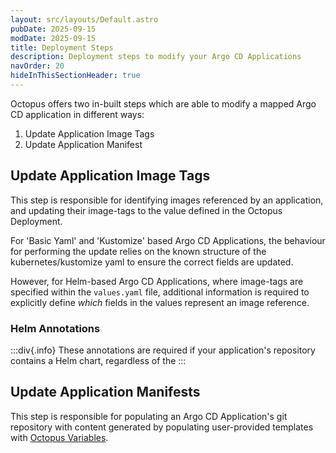 ```yaml
---
layout: src/layouts/Default.astro
pubDate: 2025-09-15
modDate: 2025-09-15
title: Deployment Steps
description: Deployment steps to modify your Argo CD Applications
navOrder: 20
hideInThisSectionHeader: true
---
```

Octopus offers two in-built steps which are able to modify a mapped Argo CD application in different ways:

1. Update Application Image Tags
2. Update Application Manifest

## Update Application Image Tags
This step is responsible for identifying images referenced by an application, and updating their image-tags to the
value defined in the Octopus Deployment.

For 'Basic Yaml' and 'Kustomize' based Argo CD Applications, the behaviour for performing the update relies on the known
structure of the kubernetes/kustomize yaml to ensure the correct fields are updated.

However, for Helm-based Argo CD Applications, where image-tags are specified within the `values.yaml` file, additional
information is required to explicitly define _which_ fields in the values represent an image reference.

### Helm Annotations

:::div{.info}
These annotations are required if your application's repository contains a Helm chart, regardless of the 
:::


## Update Application Manifests
This step is responsible for populating an Argo CD Application's git repository with content generated by populating user-provided 
templates with [Octopus Variables](/docs/projects/variables/getting-started).  



